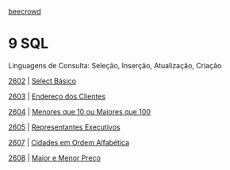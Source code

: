[beecrowd](https://www.beecrowd.com.br/)

# 9 SQL 

Linguagens de Consulta: Seleção, Inserção, Atualização, Criação

[2602](/SQL/2602/) | [Select Básico](https://www.beecrowd.com.br/repository/UOJ_2602.html)

[2603](/SQL/2603/) | [Endereço dos Clientes](https://www.beecrowd.com.br/repository/UOJ_2603.html)

[2604](/SQL/2604/) | [Menores que 10 ou Maiores que 100](https://www.beecrowd.com.br/repository/UOJ_2604.html)

[2605](/SQL/2605/) | [Representantes Executivos](https://www.beecrowd.com.br/repository/UOJ_2605.html)

[2607](/SQL/2607/) | [Cidades em Ordem Alfabética](https://resources.beecrowd.com/repository/UOJ_2607.html)

[2608](/SQL/2608/) | [Maior e Menor Preço]()